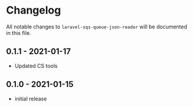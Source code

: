 # Changelog

All notable changes to `laravel-sqs-queue-json-reader` will be documented in this file.

## 0.1.1 - 2021-01-17

- Updated CS tools

## 0.1.0 - 2021-01-15

- initial release
